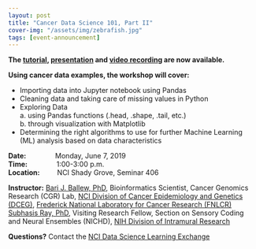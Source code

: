 ```yaml
---
layout: post
title: "Cancer Data Science 101, Part II"
cover-img: "/assets/img/zebrafish.jpg"
tags: [event-announcement]
---
```


**The [tutorial](https://github.com/bballew/pandas_tutorial), [presentation](https://github.com/subhacom/np_tut_breastcancer/) and [video recording](https://cbiit.webex.com/cbiit/ldr.php?RCID=43c5be03f30a54c6a515cf7f09bfdc37) are now available.**  

**Using cancer data examples, the workshop will cover:**  
- Importing data into Jupyter notebook using Pandas  
- Cleaning data and taking care of missing values in Python  
- Exploring Data  
a. using Pandas functions (.head, .shape, .tail, etc.)  
b. through visualization with Matplotlib  
- Determining the right algorithms to use for further Machine Learning (ML) analysis based on data characteristics  

**Date:** &nbsp;&nbsp;&nbsp;&nbsp;&nbsp;&nbsp;&nbsp;&nbsp;&nbsp;&nbsp;&nbsp;&nbsp;&nbsp;&nbsp;Monday, June 7, 2019  
**Time:** &nbsp;&nbsp;&nbsp;&nbsp;&nbsp;&nbsp;&nbsp;&nbsp;&nbsp;&nbsp;&nbsp;&nbsp;&nbsp;&nbsp;1:00-3:00 p.m.  
**Location:**&nbsp;&nbsp;&nbsp;&nbsp;&nbsp;&nbsp;&nbsp;&nbsp;&nbsp;NCI Shady Grove, Seminar 406  

**Instructor:** [Bari J. Ballew, PhD](https://www.linkedin.com/in/bariballew/), Bioinformatics Scientist, Cancer Genomics Research (CGR) Lab, [NCI Division of Cancer Epidemiology and Genetics (DCEG)](https://dceg.cancer.gov/), [Frederick National Laboratory for Cancer Research (FNLCR)](https://frederick.cancer.gov/)  
[Subhasis Ray, PhD](../attachments/SubhasisRay_bio.docx), Visiting Research Fellow, Section on Sensory Coding and Neural Ensembles (NICHD), [NIH Division of Intramural Research](https://www.nichd.nih.gov/about/org/dir)  

**Questions?** Contact the [NCI Data Science Learning Exchange](mailto:NCIDataScienceLearningExchange@mail.nih.gov)


